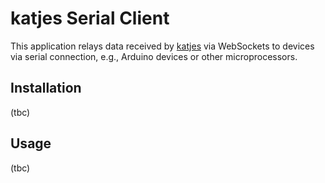 # katjes Serial Client

This application relays data received by
[katjes](https://github.com/fallafeljan/katjes) via WebSockets to devices via
serial connection, e.g., Arduino devices or other microprocessors.

## Installation

(tbc)

## Usage

(tbc)

